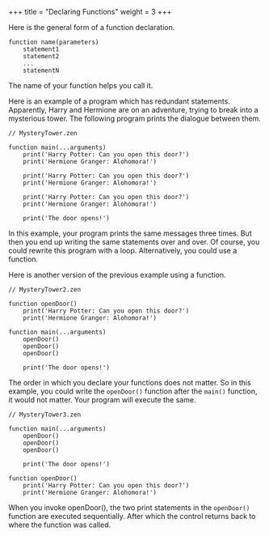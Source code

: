 +++
title = "Declaring Functions"
weight = 3
+++

Here is the general form of a function declaration.

```
function name(parameters)
    statement1
    statement2
    ...
    statementN
```

The name of your function helps you call it.

Here is an example of a program which has redundant statements. Apparently,
Harry and Hermione are on an adventure, trying to break into a mysterious tower.
The following program prints the dialogue between them.

```
// MysteryTower.zen

function main(...arguments)
    print('Harry Potter: Can you open this door?')
    print('Hermione Granger: Alohomora!')

    print('Harry Potter: Can you open this door?')
    print('Hermione Granger: Alohomora!')

    print('Harry Potter: Can you open this door?')
    print('Hermione Granger: Alohomora!')

    print('The door opens!')
```

In this example, your program prints the same messages three times. But then
you end up writing the same statements over and over. Of course, you could
rewrite this program with a loop. Alternatively, you could use a function.

Here is another version of the previous example using a function.

```
// MysteryTower2.zen

function openDoor()
    print('Harry Potter: Can you open this door?')
    print('Hermione Granger: Alohomora!')

function main(...arguments)
    openDoor()
    openDoor()
    openDoor()

    print('The door opens!')
```

The order in which you declare your functions does not matter. So in this example,
you could write the `openDoor()` function after the `main()` function, it would
not matter. Your program will execute the same.

```
// MysteryTower3.zen

function main(...arguments)
    openDoor()
    openDoor()
    openDoor()

    print('The door opens!')

function openDoor()
    print('Harry Potter: Can you open this door?')
    print('Hermione Granger: Alohomora!')
```

When you invoke openDoor(), the two print statements in the `openDoor()` function
are executed sequentially. After which the control returns back to where the
function was called.